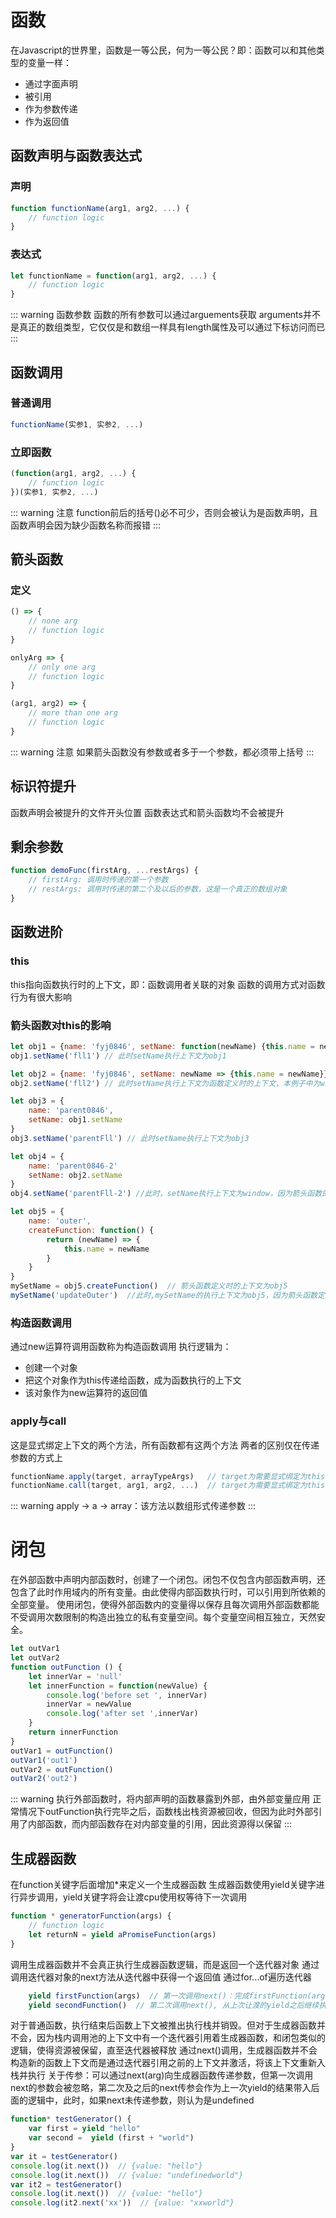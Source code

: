 # 函数
在Javascript的世界里，函数是一等公民，何为一等公民？即：函数可以和其他类型的变量一样：

- 通过字面声明
- 被引用
- 作为参数传递
- 作为返回值

## 函数声明与函数表达式
### 声明
```javascript
function functionName(arg1, arg2, ...) {
    // function logic
}
```

### 表达式
```javascript
let functionName = function(arg1, arg2, ...) {
    // function logic
}
```
::: warning 函数参数
函数的所有参数可以通过arguements获取
arguments并不是真正的数组类型，它仅仅是和数组一样具有length属性及可以通过下标访问而已
:::

## 函数调用
### 普通调用
```javascript
functionName(实参1, 实参2, ...)
```
### 立即函数
```javascript
(function(arg1, arg2, ...) {
    // function logic
})(实参1, 实参2, ...)
```
::: warning 注意
function前后的括号()必不可少，否则会被认为是函数声明，且函数声明会因为缺少函数名称而报错
:::

## 箭头函数
### 定义
```javascript
() => {
    // none arg
    // function logic
}

onlyArg => {
    // only one arg
    // function logic
}

(arg1, arg2) => {
    // more than one arg
    // function logic
}

```
::: warning 注意
如果箭头函数没有参数或者多于一个参数，都必须带上括号
:::

## 标识符提升
函数声明会被提升的文件开头位置
函数表达式和箭头函数均不会被提升

## 剩余参数
```javascript
function demoFunc(firstArg, ...restArgs) {
    // firstArg: 调用时传递的第一个参数
    // restArgs: 调用时传递的第二个及以后的参数，这是一个真正的数组对象
}
```
## 函数进阶
### this
this指向函数执行时的上下文，即：函数调用者关联的对象
函数的调用方式对函数行为有很大影响

### 箭头函数对this的影响
```javascript
let obj1 = {name: 'fyj0846', setName: function(newName) {this.name = newName}}
obj1.setName('fll1') // 此时setName执行上下文为obj1

let obj2 = {name: 'fyj0846', setName: newName => {this.name = newName}}
obj2.setName('fll2') // 此时setName执行上下文为函数定义时的上下文，本例子中为window

let obj3 = {
    name: 'parent0846',
    setName: obj1.setName
}
obj3.setName('parentFll') // 此时setName执行上下文为obj3

let obj4 = {
    name: 'parent0846-2'
    setName: obj2.setName
}
obj4.setName('parentFll-2') //此时，setName执行上下文为window，因为箭头函数的上下文取决于定义时，而obj2.setName定义时的上下文为window

let obj5 = {
    name: 'outer',
    createFunction: function() {
        return (newName) => {
            this.name = newName
        }
    }
}
mySetName = obj5.createFunction()  // 箭头函数定义时的上下文为obj5
mySetName('updateOuter')  //此时,mySetName的执行上下文为obj5，因为箭头函数定义在obj5中
```

### 构造函数调用
通过new运算符调用函数称为构造函数调用
执行逻辑为：
- 创建一个对象
- 把这个对象作为this传递给函数，成为函数执行的上下文
- 该对象作为new运算符的返回值

### apply与call
这是显式绑定上下文的两个方法，所有函数都有这两个方法
两者的区别仅在传递参数的方式上
```javascript
functionName.apply(target, arrayTypeArgs)   // target为需要显式绑定为this的对象
functionName.call(target, arg1, arg2, ...)  // target为需要显式绑定为this的对象
```
::: warning
apply -> a -> array：该方法以数组形式传递参数
:::

# 闭包
在外部函数中声明内部函数时，创建了一个闭包。闭包不仅包含内部函数声明，还包含了此时作用域内的所有变量。由此使得内部函数执行时，可以引用到所依赖的全部变量。
使用闭包，使得外部函数内的变量得以保存且每次调用外部函数都能不受调用次数限制的构造出独立的私有变量空间。每个变量空间相互独立，天然安全。
```javascript
let outVar1
let outVar2
function outFunction () {
    let innerVar = 'null'
    let innerFunction = function(newValue) {
        console.log('before set ', innerVar)
        innerVar = newValue
        console.log('after set ',innerVar)
    }
    return innerFunction
}
outVar1 = outFunction()
outVar1('out1')
outVar2 = outFunction()
outVar2('out2')
```
::: warning
执行外部函数时，将内部声明的函数暴露到外部，由外部变量应用
正常情况下outFunction执行完毕之后，函数栈出栈资源被回收，但因为此时外部引用了内部函数，而内部函数存在对内部变量的引用，因此资源得以保留
:::

## 生成器函数
在function关键字后面增加*来定义一个生成器函数
生成器函数使用yield关键字进行异步调用，yield关键字将会让渡cpu使用权等待下一次调用
```javascript
function * generatorFunction(args) {
    // function logic
    let returnN = yield aPromiseFunction(args)
}
```
调用生成器函数并不会真正执行生成器函数逻辑，而是返回一个迭代器对象
通过调用迭代器对象的next方法从迭代器中获得一个返回值
通过for...of遍历迭代器
```javascript
    yield firstFunction(args)  // 第一次调用next()：完成firstFunction(args)并将yield右边的表达值返回
    yield secondFunction()  // 第二次调用next(), 从上次让渡的yield之后继续执行，直到碰到下一个yield
```
对于普通函数，执行结束后函数上下文被推出执行栈并销毁。但对于生成器函数并不会，因为栈内调用池的上下文中有一个迭代器引用着生成器函数，和闭包类似的逻辑，使得资源被保留，直至迭代器被释放
通过next()调用，生成器函数并不会构造新的函数上下文而是通过迭代器引用之前的上下文并激活，将该上下文重新入栈并执行
关于传参：可以通过next(arg)向生成器函数传递参数，但第一次调用next的参数会被忽略，第二次及之后的next传参会作为上一次yield的结果带入后面的逻辑中，此时，如果next未传递参数，则认为是undefined

```javascript
function* testGenerator() {
    var first = yield "hello"
    var second =  yield (first + "world")
}
var it = testGenerator()
console.log(it.next())  // {value: "hello"}
console.log(it.next())  // {value: "undefinedworld"}
var it2 = testGenerator()
console.log(it.next())  // {value: "hello"}
console.log(it2.next('xx'))  // {value: "xxworld"}
```